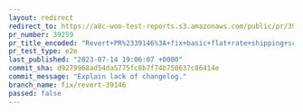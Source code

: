 ```yaml
---
layout: redirect
redirect_to: https://a8c-woo-test-reports.s3.amazonaws.com/public/pr/39259/e2e/index.html
pr_number: 39259
pr_title_encoded: "Revert+PR%2339146%3A+fix+basic+flat+rate+shipping+scenario"
pr_test_type: e2e
last_published: "2023-07-14 19:06:07 +0000"
commit_sha: d9279968ad54da5775fc8b7f74b750637c86414e
commit_message: "Explain lack of changelog."
branch_name: fix/revert-39146
passed: false
---
```

